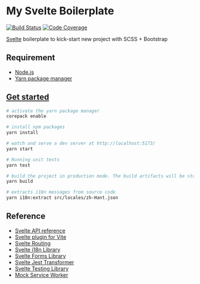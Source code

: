 # My Svelte Boilerplate

[![Build Status][ci-badge]][ci] [![Code Coverage][codecov-badge]][codecov]

[ci]: https://github.com/akunzai/svelte-boilerplate/actions?query=workflow%3ACI
[ci-badge]: https://github.com/akunzai/svelte-boilerplate/workflows/CI/badge.svg
[codecov]: https://codecov.io/gh/akunzai/svelte-boilerplate
[codecov-badge]: https://codecov.io/gh/akunzai/svelte-boilerplate/branch/main/graph/badge.svg?token=MIhzjUoLaM

[Svelte](https://svelte.dev) boilerplate to kick-start new project with SCSS + Bootstrap

## Requirement

- [Node.js](https://nodejs.org)
- [Yarn package manager](https://yarnpkg.com/)

## [Get started](https://svelte.dev/blog/the-easiest-way-to-get-started)

```sh
# activate the yarn package manager
corepack enable

# install npm packages
yarn install

# watch and serve a dev server at http://localhost:5173/
yarn start

# Running unit tests
yarn test

# build the project in production mode. The build artifacts will be stored in the `dist/` directory
yarn build

# extracts i18n messages from source code
yarn i18n:extract src/locales/zh-Hant.json
```

## Reference

- [Svelte API reference](https://svelte.dev/docs)
- [Svelte plugin for Vite](https://github.com/sveltejs/vite-plugin-svelte)
- [Svelte Routing](https://github.com/EmilTholin/svelte-routing)
- [Svelte i18n Library](https://github.com/kaisermann/svelte-i18n)
- [Svelte Forms Library](https://github.com/tjinauyeung/svelte-forms-lib)
- [Svelte Jest Transformer](https://github.com/svelteness/svelte-jester)
- [Svelte Testing Library](https://testing-library.com/docs/svelte-testing-library/intro)
- [Mock Service Worker](https://mswjs.io/docs/)
